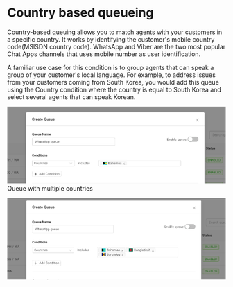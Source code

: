 # Country based queueing

Country-based queuing allows you to match agents with your customers in a specific country. It works by identifying the customer's mobile country code(MSISDN country code). WhatsApp and Viber are the two most popular Chat Apps channels that uses mobile number as user identification.

A familiar use case for this condition is to group agents that can speak a group of your customer's local language. For example, to address issues from your customers coming from South Korea, you would add this queue using the Country condition where the country is equal to South Korea and select several agents that can speak Korean. 

![882](../images/a44cf80-Screenshot_2022-10-07_at_3.53.48_PM.png "Screenshot 2022-10-07 at 3.53.48 PM.png")
Queue with multiple countries

![900](../images/48c0e95-Screenshot_2022-10-07_at_3.56.43_PM.png "Screenshot 2022-10-07 at 3.56.43 PM.png")

